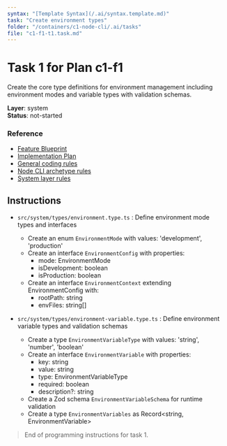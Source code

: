```yaml
---
syntax: "[Template Syntax](/.ai/syntax.template.md)"
task: "Create environment types"
folder: "/containers/c1-node-cli/.ai/tasks"
file: "c1-f1-t1.task.md"
---
```


# Task 1 for Plan c1-f1

Create the core type definitions for environment management including environment modes and variable types with validation schemas.

**Layer**: system  
**Status**: not-started

### Reference

- [Feature Blueprint](/docs/f1-environment-management.blueprint.md)
- [Implementation Plan](/containers/c1-node-cli/docs/f1-environment-management.plan.md)
- [General coding rules](/containers/c1-node-cli/.ai/rules/0-typescript.rules.md)  
- [Node CLI archetype rules](/containers/c1-node-cli/.ai/rules/1-node-cli.rules.md)
- [System layer rules](/containers/c1-node-cli/.ai/rules/system.rules.md)

## Instructions

- `src/system/types/environment.type.ts` : Define environment mode types and interfaces
  - Create an enum `EnvironmentMode` with values: 'development', 'production'
  - Create an interface `EnvironmentConfig` with properties:
    - mode: EnvironmentMode
    - isDevelopment: boolean
    - isProduction: boolean
  - Create an interface `EnvironmentContext` extending EnvironmentConfig with:
    - rootPath: string
    - envFiles: string[]

- `src/system/types/environment-variable.type.ts` : Define environment variable types and validation schemas
  - Create a type `EnvironmentVariableType` with values: 'string', 'number', 'boolean'
  - Create an interface `EnvironmentVariable` with properties:
    - key: string
    - value: string
    - type: EnvironmentVariableType
    - required: boolean
    - description?: string
  - Create a Zod schema `EnvironmentVariableSchema` for runtime validation
  - Create a type `EnvironmentVariables` as Record<string, EnvironmentVariable>

> End of programming instructions for task 1. 